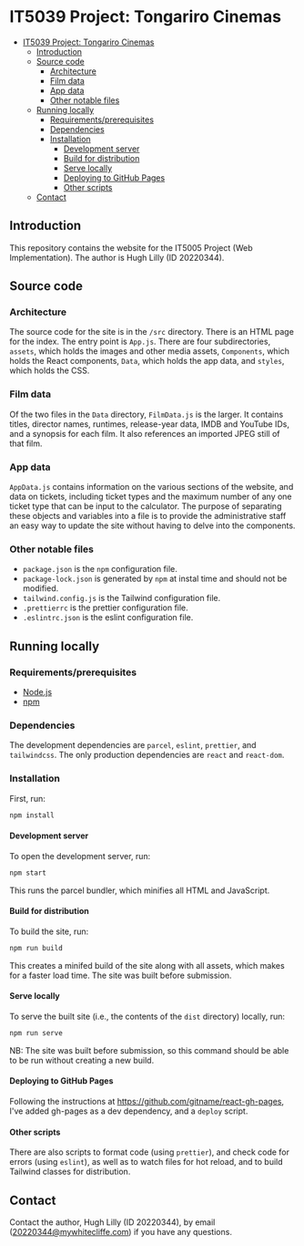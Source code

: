 # IT5039 Project: Tongariro Cinemas

- [IT5039 Project: Tongariro Cinemas](#it5039-project-tongariro-cinemas)
  - [Introduction](#introduction)
  - [Source code](#source-code)
    - [Architecture](#architecture)
    - [Film data](#film-data)
    - [App data](#app-data)
    - [Other notable files](#other-notable-files)
  - [Running locally](#running-locally)
    - [Requirements/prerequisites](#requirementsprerequisites)
    - [Dependencies](#dependencies)
    - [Installation](#installation)
      - [Development server](#development-server)
      - [Build for distribution](#build-for-distribution)
      - [Serve locally](#serve-locally)
      - [Deploying to GitHub Pages](#deploying-to-github-pages)
      - [Other scripts](#other-scripts)
  - [Contact](#contact)

## Introduction

This repository contains the website for the IT5005 Project (Web Implementation). The author is Hugh Lilly (ID 20220344).

## Source code

### Architecture

The source code for the site is in the `/src` directory. There is an HTML page for the index. The entry point is `App.js`. There are four subdirectories, `assets`, which holds the images and other media assets, `Components`, which holds the React components, `Data`, which holds the app data, and `styles`, which holds the CSS.

### Film data

Of the two files in the `Data` directory, `FilmData.js` is the larger. It contains titles, director names, runtimes, release-year data, IMDB and YouTube IDs, and a synopsis for each film. It also references an imported JPEG still of that film.

### App data

`AppData.js` contains information on the various sections of the website, and data on tickets, including ticket types and the maximum number of any one ticket type that can be input to the calculator. The purpose of separating these objects and variables into a file is to provide the administrative staff an easy way to update the site without having to delve into the components.

### Other notable files

- `package.json` is the `npm` configuration file.
- `package-lock.json` is generated by `npm` at instal time and should not be modified.
- `tailwind.config.js` is the Tailwind configuration file.
- `.prettierrc` is the prettier configuration file.
- `.eslintrc.json` is the eslint configuration file.

## Running locally

### Requirements/prerequisites

- [Node.js](https://nodejs.org/en/)
- [npm](https://npmjs.org)

### Dependencies

The development dependencies are `parcel`, `eslint`, `prettier`, and `tailwindcss`. The only production dependencies are `react` and `react-dom`.

### Installation

First, run:

```bash
npm install
```

#### Development server

To open the development server, run:

```bash
npm start
```

This runs the parcel bundler, which minifies all HTML and JavaScript.

#### Build for distribution

To build the site, run:

```bash
npm run build
```

This creates a minifed build of the site along with all assets, which makes for a faster load time. The site was built before submission.

#### Serve locally

To serve the built site (i.e., the contents of the `dist` directory) locally, run:

```bash
npm run serve
```

NB: The site was built before submission, so this command should be able to be run without creating a new build.

#### Deploying to GitHub Pages

Following the instructions at <https://github.com/gitname/react-gh-pages>, I've added gh-pages as a dev dependency, and a `deploy` script.

#### Other scripts

There are also scripts to format code (using `prettier`), and check code for errors (using `eslint`), as well as to watch files for hot reload, and to build Tailwind classes for distribution.

## Contact

Contact the author, Hugh Lilly (ID 20220344), by email (20220344@mywhitecliffe.com) if you have any questions.
